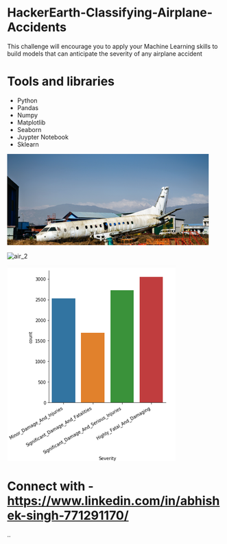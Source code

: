 # HackerEarth-Classifying-Airplane-Accidents
 This challenge will encourage you to apply your Machine Learning skills to build models that can anticipate the severity of any airplane accident
 
 # Tools and libraries
 + Python
 + Pandas 
 + Numpy
 + Matplotlib
 + Seaborn 
 + Juypter Notebook
 + Sklearn
 
 ![air_1](images/air_1.png)
 
  
 ![air_2](images/air_2)

 
 ![air_3](images/air_3.png)
 
 

 
 
 # Connect with -  https://www.linkedin.com/in/abhishek-singh-771291170/




..
